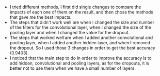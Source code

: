 * I tried different methods, I first did single changes to compare the impacts of each one of them on the result, and then chose the methods that gave me the best impacts.
* The steps that didn't work well are when I changed the size and number of the filters for the convolutional layer, when I changed the size of the pooling layer and when I changed the value for the dropout.
* The steps that worked well are when I added another convolutional and pooling layer, when I added another hidden layer, and when I removed the dropout. So I used those 3 changes in order to get the best accuracy (0.9403).
* I noticed that the main step to do in order to improve the accuracy is to add hidden, convolutional and pooling layers, as for the dropouts, it is better not to use them when we have a small number of layers.

